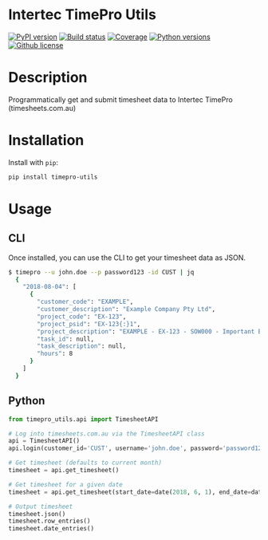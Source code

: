 Intertec TimePro Utils
=============================================================

[![PyPI version](https://img.shields.io/pypi/v/timepro-utils.svg)](https://pypi.python.org/pypi/timepro-utils)
[![Build status](https://img.shields.io/travis/christippett/timepro-utils.svg)](https://travis-ci.org/christippett/timepro-utils)
[![Coverage](https://img.shields.io/coveralls/github/christippett/timepro-utils.svg)](https://coveralls.io/github/christippett/timepro-utils?branch=master)
[![Python versions](https://img.shields.io/pypi/pyversions/timepro-utils.svg)](https://pypi.python.org/pypi/timepro-utils)
[![Github license](https://img.shields.io/github/license/christippett/timepro-utils.svg)](https://github.com/christippett/timepro-utils)

Description
===========

Programmatically get and submit timesheet data to Intertec TimePro (timesheets.com.au)


Installation
============

Install with `pip`:

``` bash
pip install timepro-utils
```

Usage
=====

CLI
---

Once installed, you can use the CLI to get your timesheet data as JSON.

``` bash
$ timepro --u john.doe --p password123 -id CUST | jq
  {
    "2018-08-04": [
      {
        "customer_code": "EXAMPLE",
        "customer_description": "Example Company Pty Ltd",
        "project_code": "EX-123",
        "project_psid": "EX-123{:}1",
        "project_description": "EXAMPLE - EX-123 - SOW000 - Important Business Stuff - PO 123",
        "task_id": null,
        "task_description": null,
        "hours": 8
      }
    ]
  }
```

Python
------

``` python
from timepro_utils.api import TimesheetAPI

# Log into timesheets.com.au via the TimesheetAPI class
api = TimesheetAPI()
api.login(customer_id='CUST', username='john.doe', password='password123')

# Get timesheet (defaults to current month)
timesheet = api.get_timesheet()

# Get timesheet for a given date
timesheet = api.get_timesheet(start_date=date(2018, 6, 1), end_date=date(2018, 6, 25))

# Output timesheet
timesheet.json()
timesheet.row_entries()
timesheet.date_entries()

```